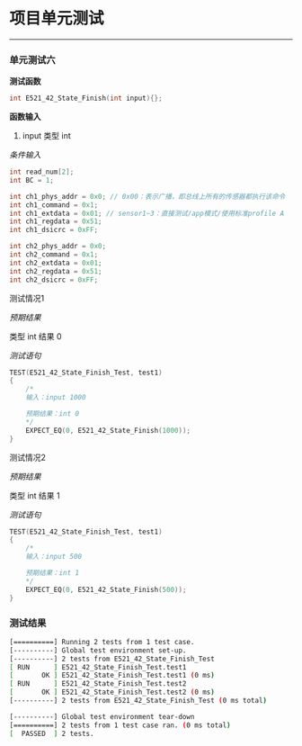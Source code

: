 # 项目单元测试
---

### 单元测试六
**测试函数**
```cpp
int E521_42_State_Finish(int input){};
```



**函数输入**
1. input
   类型 int





*条件输入*
```cpp
int read_num[2];
int BC = 1;

int ch1_phys_addr = 0x0; // 0x00：表示广播，即总线上所有的传感器都执行该命令
int ch1_command = 0x1;
int ch1_extdata = 0x01; // sensor1~3：直接测试/app模式/使用标准profile A
int ch1_regdata = 0x51;
int ch1_dsicrc = 0xFF;

int ch2_phys_addr = 0x0;
int ch2_command = 0x1;
int ch2_extdata = 0x01;
int ch2_regdata = 0x51;
int ch2_dsicrc = 0xFF;
```

测试情况1

*预期结果*

类型 int
结果 0


*测试语句*
```cpp
TEST(E521_42_State_Finish_Test, test1)
{
    /*
    输入：input 1000

    预期结果：int 0
    */
    EXPECT_EQ(0, E521_42_State_Finish(1000));
}
```

测试情况2

*预期结果*

类型 int
结果 1


*测试语句*
```cpp
TEST(E521_42_State_Finish_Test, test1)
{
    /*
    输入：input 500

    预期结果：int 1
    */
    EXPECT_EQ(0, E521_42_State_Finish(500));
}
```

### 测试结果
```bash
[==========] Running 2 tests from 1 test case.
[----------] Global test environment set-up.
[----------] 2 tests from E521_42_State_Finish_Test
[ RUN      ] E521_42_State_Finish_Test.test1
[       OK ] E521_42_State_Finish_Test.test1 (0 ms)
[ RUN      ] E521_42_State_Finish_Test.test2
[       OK ] E521_42_State_Finish_Test.test2 (0 ms)
[----------] 2 tests from E521_42_State_Finish_Test (0 ms total)

[----------] Global test environment tear-down
[==========] 2 tests from 1 test case ran. (0 ms total)
[  PASSED  ] 2 tests.
```